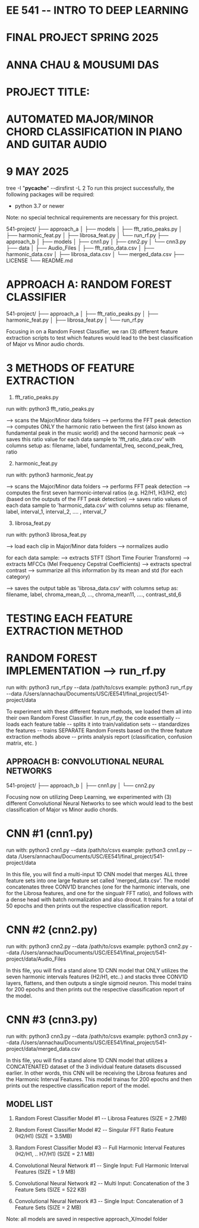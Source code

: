 # EE 541 -- INTRO TO DEEP LEARNING
# FINAL PROJECT SPRING 2025
# ANNA CHAU & MOUSUMI DAS

# PROJECT TITLE:
# AUTOMATED MAJOR/MINOR CHORD CLASSIFICATION IN PIANO AND GUITAR AUDIO

# 9 MAY 2025

tree -I "__pycache__" --dirsfirst -L 2
To run this project successfully, the following packages will be required:
- python 3.7 or newer 

Note: no special technical requirements are necessary for this project. 

541-project/
├── approach_a
│   ├── models
│   ├── fft_ratio_peaks.py
│   ├── harmonic_feat.py
│   ├── librosa_feat.py
│   └── run_rf.py
├── approach_b
│   ├── models
│   ├── cnn1.py
│   ├── cnn2.py
│   └── cnn3.py
├── data
│   ├── Audio_Files
│   ├── fft_ratio_data.csv
│   ├── harmonic_data.csv
│   ├── librosa_data.csv
│   └── merged_data.csv
├── LICENSE
└── README.md

# APPROACH A: RANDOM FOREST CLASSIFIER 

541-project/
├── approach_a
│   ├── fft_ratio_peaks.py
│   ├── harmonic_feat.py
│   ├── librosa_feat.py
│   └── run_rf.py

Focusing in on a Random Forest Classifier, we ran (3) different feature extraction scripts to test which features would lead to the best classification of Major vs Minor audio chords. 

# 3 METHODS OF FEATURE EXTRACTION 

1. fft_ratio_peaks.py

run with: python3 fft_ratio_peaks.py

--> scans the Major/Minor data folders
--> performs the FFT peak detection 
--> computes ONLY the harmonic ratio between the first (also known as fundamental peak in the music world) and the second harmonic peak
--> saves this ratio value for each data sample to 'fft_ratio_data.csv' with columns setup as: filename,    label,  fundamental_freq,   second_peak_freq,   ratio

2. harmonic_feat.py

run with: python3 harmonic_feat.py

--> scans the Major/Minor data folders
--> performs FFT peak detection
--> computes the first seven harmonic‐interval ratios (e.g. H2/H1, H3/H2, etc)
    (based on the outputs of the FFT peak detection)
--> saves ratio values of each data sample to 'harmonic_data.csv' with columns setup as:    filename,   label,  interval_1,   interval_2, .... ,  interval_7

3. librosa_feat.py

run with: python3 librosa_feat.py

--> load each clip in Major/Minor data folders
--> normalizes audio

for each data sample:
--> extracts STFT (Short Time Fourier Transform)
--> extracts MFCCs (Mel Frequency Cepstral Coefficients)
--> extracts spectral contrast
--> summarize all this information by its mean and std (for each category)

--> saves the output table as 'librosa_data.csv' with columns setup as:
filename,   label,  chroma_mean_0,  ...,    chroma_mean11, ....,  contrast_std_6

# TESTING EACH FEATURE EXTRACTION METHOD 
# RANDOM FOREST IMPLEMENTATION --> run_rf.py

run with: python3 run_rf.py --data /path/to/csvs
example: python3 run_rf.py --data /Users/annachau/Documents/USC/EE541/final_project/541-project/data

To experiment with these different feature methods, we loaded them all into their own Random Forest Classifier. In run_rf.py, the code essentially
-- loads each feature table
-- splits it into train/validation sets
-- standardizes the features
-- trains SEPARATE Random Forests based on the three feature extraction methods above
-- prints analysis report (classification, confusion matrix, etc. ) 


## APPROACH B: CONVOLUTIONAL NEURAL NETWORKS 

541-project/
├── approach_b
│   ├── cnn1.py
│   └── cnn2.py

Focusing now on utilizing Deep Learning, we experimented with (3) different Convolutional Neural Networks to see which would lead to the best classification of Major vs Minor audio chords.

# CNN #1 (cnn1.py)

run with: python3 cnn1.py --data /path/to/csvs
example: python3 cnn1.py --data /Users/annachau/Documents/USC/EE541/final_project/541-project/data

In this file, you will find a multi-input 1D CNN model that merges ALL three feature sets into one large feature set called 'merged_data.csv'. The model concatenates three CONV1D branches (one for the harmonic intervals, one for the Librosa features, and one for the singualr FFT ratio), and follows with a dense head with batch normalization and also droout. It trains for a total of 50 epochs and then prints out the respective classification report. 

# CNN #2 (cnn2.py)

run with: python3 cnn2.py --data /path/to/csvs
example: python3 cnn2.py --data /Users/annachau/Documents/USC/EE541/final_project/541-project/data/Audio_Files

In this file, you will find a stand alone 1D CNN model that ONLY utilizes the seven harmonic intervals features (H2/H1, etc..) and stacks three CONV1D layers, flattens, and then outputs a single sigmoid neuron. This model trains for 200 epochs and then prints out the respective classification report of the model. 

# CNN #3 (cnn3.py)

run with: python3 cnn3.py --data /path/to/csvs
example: python3 cnn3.py --data /Users/annachau/Documents/USC/EE541/final_project/541-project/data/merged_data.csv

In this file, you will find a stand alone 1D CNN model that utilizes a CONCATENATED dataset of the 3 individual feature datasets discussed earlier. In other words, this CNN will be receiving the Librosa features and the Harmonic Interval Features. This model trainas for 200 epochs and then prints out the respective classification report of the model.


## MODEL LIST
1. Random Forest Classifier Model #1 -- Librosa Features (SIZE = 2.7MB)
2. Random Forest Classifier Model #2 -- Singular FFT Ratio Feature (H2/H1) (SIZE = 3.5MB)
3. Random Forest Classifier Model #3 -- Full Harmonic Interval Features (H2/H1, .. H7/H1) (SIZE = 2.1 MB)

4. Convolutional Neural Network #1 -- Single Input: Full Harmonic Interval Features (SIZE = 1.9 MB)
5. Convolutional Neural Network #2 -- Multi Input: Concatenation of the 3 Feature Sets (SIZE = 522 KB)
5. Convolutional Neural Network #3 -- Single Input: Concatenation of 3 Feature Sets (SIZE = 2 MB)

Note: all models are saved in respective approach_X/model folder